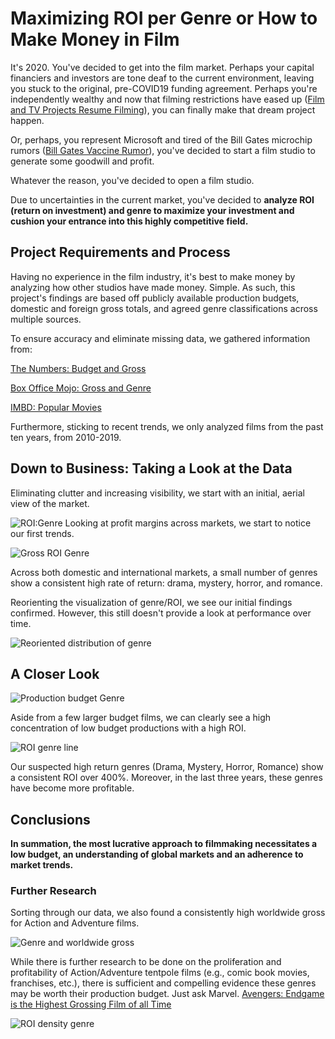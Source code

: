 # Maximizing ROI per Genre or How to Make Money in Film

It's 2020. You've decided to get into the film market. Perhaps your capital financiers and investors are tone deaf to the current environment, leaving you stuck to the original, pre-COVID19 funding agreement. Perhaps you're independently wealthy and now that filming restrictions have eased up ([Film and TV Projects Resume Filming](https://www.nme.com/news/film/tv-and-film-projects-batman-recommence-filming-uk-coronavirus-2679830)), you can finally make that dream project happen.

Or, perhaps, you represent Microsoft and tired of the Bill Gates microchip rumors ([Bill Gates Vaccine Rumor](https://www.businessinsider.com/bill-gates-spurns-conspiracy-wants-vaccine-to-give-people-microchips-2020-7)), you've decided to start a film studio to generate some goodwill and profit.

Whatever the reason, you've decided to open a film studio.

Due to uncertainties in the current market, you've decided to **analyze ROI (return on investment) and genre to maximize your investment and cushion your entrance into this highly competitive field.**

## Project Requirements and Process

Having no experience in the film industry, it's best to make money by analyzing how other studios have made money. Simple. As such, this project's findings are based off publicly available production budgets, domestic and foreign gross totals, and agreed genre classifications across multiple sources.

To ensure accuracy and eliminate missing data, we gathered information from:

[The Numbers: Budget and Gross](https://www.the-numbers.com/movie/budgets)

[Box Office Mojo: Gross and Genre](https://www.boxofficemojo.com/chart/top_lifetime_gross_adjusted/?adjust_gross_to=2020&ref_=bo_cso_ac)

[IMBD: Popular Movies](https://www.imdb.com/chart/moviemeter?pf_rd_m=A2FGELUUNOQJNL&pf_rd_p=f64ddce8-e7c9-426a-a97f-375b1c7263f2&pf_rd_r=RPYP1M5Q4HVKDH3E1H4S&pf_rd_s=right-2&pf_rd_t=15051&pf_rd_i=genre&ref_=ft_gnr_mvch_1)

Furthermore, sticking to recent trends, we only analyzed films from the past ten years, from 2010-2019.

## Down to Business: Taking a Look at the Data

Eliminating clutter and increasing visibility, we start with an initial, aerial view of the market.

![ROI:Genre](/assets/ROI:Genre_8f8bc704y.png)
Looking at profit margins across markets, we start to notice our first trends.

![Gross ROI Genre](/assets/Gross%20ROI%20Genre.png)

Across both domestic and international markets, a small number of genres show a consistent high rate of return: drama, mystery, horror, and romance.

Reorienting the visualization of genre/ROI, we see our initial findings confirmed. However, this still doesn't provide a look at performance over time.

![Reoriented distribution of genre](/assets/Reoriented%20distribution%20of%20genre.png)


## A Closer Look

![Production budget Genre](/assets/Production%20budget%20Genre.png)

Aside from a few larger budget films, we can clearly see a high concentration of low budget productions with a high ROI.

![ROI genre line](/assets/ROI%20genre%20line.png)

Our suspected high return genres (Drama, Mystery, Horror, Romance) show a consistent ROI over 400%. Moreover, in the last three years, these genres have become more profitable.

## Conclusions

**In summation, the most lucrative approach to filmmaking necessitates a low budget, an understanding of global markets and an adherence to market trends.**


### Further Research

Sorting through our data, we also found a consistently high worldwide gross for Action and Adventure films.

![Genre and worldwide gross](/assets/Genre%20and%20worldwide%20gross.png)

While there is further research to be done on the proliferation and profitability of Action/Adventure tentpole films (e.g., comic book movies, franchises, etc.), there is sufficient and compelling evidence these genres may be worth their production budget. Just ask Marvel. [Avengers: Endgame is the Highest Grossing Film of all Time](https://www.cnbc.com/2019/07/21/avengers-endgame-is-the-highest-grossing-film-of-all-time.html#:~:text=%E2%80%9CAvengers%3A%20Endgame%E2%80%9D%20is%20now,Avatar's%E2%80%9D%20record%20of%20%242.7897%20billion.)

![ROI density genre](/assets/ROI%20density%20genre.png)
